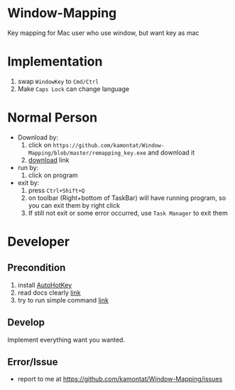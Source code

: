# Window-Mapping
Key mapping for Mac user who use window, but want key as mac

# Implementation
1. swap `WindowKey` to `Cmd/Ctrl`
2. Make `Caps Lock` can change language

# Normal Person
- Download by: 
  1. click on `https://github.com/kamontat/Window-Mapping/blob/master/remapping_key.exe` and download it 
  2. [download](https://github.com/kamontat/Window-Mapping/raw/master/remapping_key.exe) link
- run by:
  1. click on program 
- exit by:
  1. press `Ctrl+Shift+Q`
  2. on toolbar (Right+bottom of TaskBar) will have running program, so you can exit them by right click
  3. If still not exit or some error occurred, use `Task Manager` to exit them

# Developer
## Precondition 
1. install [AutoHotKey](https://github.com/kamontat/Window-Mapping/blob/master/AutoHotkey_1.1.25.01_setup.exe)
2. read docs clearly [link](https://autohotkey.com/docs/AutoHotkey.htm)
3. try to run simple command [link](https://autohotkey.com/docs/Tutorial.htm#s12)
## Develop
Implement everything want you wanted. 

## Error/Issue
- report to me at https://github.com/kamontat/Window-Mapping/issues
